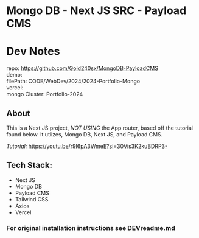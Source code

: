 # Mongo DB - Next JS SRC - Payload CMS

# Dev Notes

repo: https://github.com/Gold240sx/MongoDB-PayloadCMS <br />
demo: <br />
filePath: CODE/WebDev/2024/2024-Portfolio-Mongo <br />
vercel: <br />
mongo Cluster: Portfolio-2024 <br />

## About

This is a Next JS project, _NOT USING_ the App router, based off the tutorial found below. It utlizes, Mongo DB, Next JS, and Payload CMS.

_Tutorial:_ https://youtu.be/r9I6pA3WmeE?si=30Vis3K2kuBDRP3-

## Tech Stack:

-   Next JS
-   Mongo DB
-   Payload CMS
-   Tailwind CSS
-   Axios
-   Vercel

### For original installation instructions see DEVreadme.md
